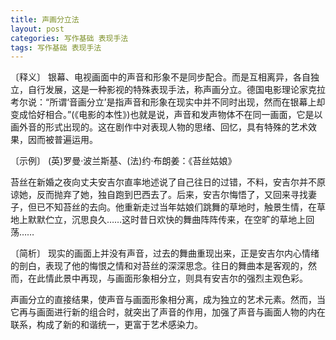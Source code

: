 ```yaml
---
title: 声画分立法
layout: post
categories: 写作基础 表现手法
tags: 写作基础 表现手法
---
```


〔释义〕 银幕、电视画面中的声音和形象不是同步配合。而是互相离异，各自独立，自行发展，这是一种影视的特殊表现手法，称声画分立。德国电影理论家克拉考尔说：“所谓‘音画分立’是指声音和形象在现实中并不同时出现，然而在银幕上却变成恰好相合。”(《电影的本性》)也就是说，声音和发声物体不在同一画面，它是以画外音的形式出现的。这在剧作中对表现人物的思绪、回忆，具有特殊的艺术效果，因而被普遍运用。

〔示例〕 (英)罗曼·波兰斯基、(法)约·布朗姜：《苔丝姑娘》

苔丝在新婚之夜向丈夫安吉尔直率地述说了自己往日的过错，不料，安吉尔并不原谅她，反而抛弃了她，独自跑到巴西去了。后来，安吉尔悔悟了，又回来寻找妻子，但已不知苔丝的去向。他重新走过当年姑娘们跳舞的草地时，触景生情，在草地上默默伫立，沉思良久……这时昔日欢快的舞曲阵阵传来，在空旷的草地上回荡……

〔简析〕 现实的画面上并没有声音，过去的舞曲重现出来，正是安吉尔内心情绪的剖白，表现了他的悔恨之情和对苔丝的深深思念。往日的舞曲本是客观的，然而，在此情此景中再现，与画面形象相分立，则具有安吉尔的强烈主观色彩。

声画分立的直接结果，使声音与画面形象相分离，成为独立的艺术元素。然而，当它再与画面进行新的组合时，就突出了声音的作用，加强了声音与画面人物的内在联系，构成了新的和谐统一，更富于艺术感染力。 